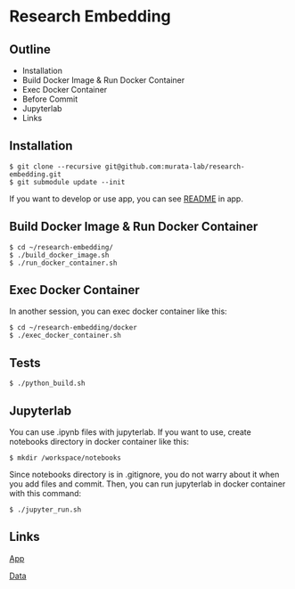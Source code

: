 # Research Embedding
## Outline
  - Installation
  - Build Docker Image & Run Docker Container
  - Exec Docker Container
  - Before Commit
  - Jupyterlab
  - Links

## Installation
 ```
 $ git clone --recursive git@github.com:murata-lab/research-embedding.git
 $ git submodule update --init
 ```
 
 If you want to develop or use app, you can see [README](https://github.com/murata-lab/research-embedding/tree/master/app) in app.
 
## Build Docker Image & Run Docker Container
 ```
 $ cd ~/research-embedding/
 $ ./build_docker_image.sh
 $ ./run_docker_container.sh
 ```

## Exec Docker Container
In another session, you can exec docker container like this:

```
$ cd ~/research-embedding/docker
$ ./exec_docker_container.sh
```

## Tests
```
$ ./python_build.sh
```

## Jupyterlab
 You can use .ipynb files with jupyterlab. If you want to use, create notebooks directory in docker container like this:
 ```
 $ mkdir /workspace/notebooks
 ```

 Since notebooks directory is in .gitignore, you do not warry about it when you add files and commit.
 Then, you can run jupyterlab in docker container with this command:
 ```
 $ ./jupyter_run.sh
 ```

## Links
[App](https://github.com/murata-lab/research-embedding/tree/master/app)

[Data](https://github.com/murata-lab/research-embedding/tree/master/embedding/data)
